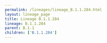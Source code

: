 ```yaml
---
permalink: /lineages/lineage_B.1.1.284.html
layout: lineage_page
title: Lineage B.1.1.284
lineage: B.1.1.284
parent: B.1.1
children: ['B.1.1.284']
---
```

